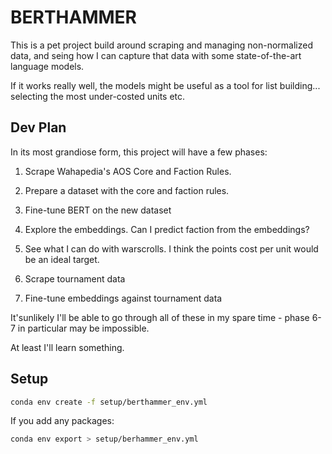 # BERTHAMMER

This is a pet project build around scraping and managing non-normalized data,
and seing how I can capture that data with some state-of-the-art language models.

If it works really well, the models might be useful as a tool for list building... selecting
the most under-costed units etc.


## Dev Plan
In its most grandiose form, this project will have a few phases:

1. Scrape Wahapedia's AOS Core and Faction Rules.
2. Prepare a dataset with the core and faction rules.
3. Fine-tune BERT on the new dataset
4. Explore the embeddings. Can I predict faction from the embeddings?
5. See what I can do with warscrolls. I think the points cost per unit would be an ideal target.

6. Scrape tournament data
7. Fine-tune embeddings against tournament data

It'sunlikely I'll be able to go through all of these in my spare time - 
phase 6-7 in particular may be impossible.

At least I'll learn something.

## Setup

```bash
conda env create -f setup/berthammer_env.yml
```

If you add any packages:


```bash
conda env export > setup/berhammer_env.yml
```
